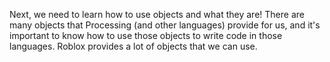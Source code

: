 Next, we need to learn how to use objects and what they are!  There are many objects that Processing (and other languages) 
provide for us, and it's important to know how to use those objects to write code in those languages.  Roblox provides a lot
of objects that we can use.
